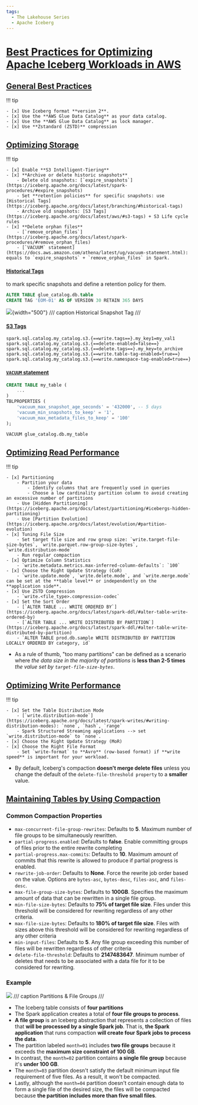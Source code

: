 ```yaml
---
tags:
  - The Lakehouse Series
  - Apache Iceberg
---
```

# [Best Practices for Optimizing Apache Iceberg Workloads in AWS](https://docs.aws.amazon.com/prescriptive-guidance/latest/apache-iceberg-on-aws/best-practices.html)

## [General Best Practices](https://docs.aws.amazon.com/prescriptive-guidance/latest/apache-iceberg-on-aws/best-practices-general.html)

!!! tip

    - [x] Use Iceberg format **version 2**.
    - [x] Use the **AWS Glue Data Catalog** as your data catalog.
    - [x] Use the **AWS Glue Data Catalog** as lock manager.
    - [x] Use **Zstandard (ZSTD)** compression

## [Optimizing Storage](https://docs.aws.amazon.com/prescriptive-guidance/latest/apache-iceberg-on-aws/best-practices-storage.html)

!!! tip

    - [x] Enable **S3 Intelligent-Tiering**
    - [x] **Archive or delete historic snapshots**
        - Delete old snapshots: [`expire_snapshots`](https://iceberg.apache.org/docs/latest/spark-procedures/#expire_snapshots)
        - Set **retention policies** for specific snapshots: use [Historical Tags](https://iceberg.apache.org/docs/latest/branching/#historical-tags)
        - Archive old snapshots: [S3 Tags](https://iceberg.apache.org/docs/latest/aws/#s3-tags) + S3 Life cycle rules
    - [x] **Delete orphan files**
        - [`remove_orphan_files`](https://iceberg.apache.org/docs/latest/spark-procedures/#remove_orphan_files)
        - [`VACUUM` statement](https://docs.aws.amazon.com/athena/latest/ug/vacuum-statement.html): equals to `expire_snapshots` + `remove_orphan_files` in Spark.


#### [Historical Tags](https://iceberg.apache.org/docs/latest/branching/#historical-tags)

to mark specific snapshots and define a retention policy for them.

```sql
ALTER TABLE glue_catalog.db.table
CREATE TAG 'EOM-01' AS OF VERSION 30 RETAIN 365 DAYS
```

![](https://iceberg.apache.org/docs/latest/assets/images/historical-snapshot-tag.png){width="500"}
/// caption
Historical Snapshot Tag
///

#### [S3 Tags](https://iceberg.apache.org/docs/latest/aws/#s3-tags)

```
spark.sql.catalog.my_catalog.s3.{==write.tags==}.my_key1=my_val1
spark.sql.catalog.my_catalog.s3.{==delete-enabled=false==}
spark.sql.catalog.my_catalog.s3.{==delete.tags==}.my_key=to_archive
spark.sql.catalog.my_catalog.s3.{==write.table-tag-enabled=true==}
spark.sql.catalog.my_catalog.s3.{==write.namespace-tag-enabled=true==}
```

#### [`VACUUM` statement](https://docs.aws.amazon.com/athena/latest/ug/vacuum-statement.html)

```sql
CREATE TABLE my_table (
    ...
)
TBLPROPERTIES (
    'vacuum_max_snapshot_age_seconds' = '432000', -- 5 days
    'vacuum_min_snapshots_to_keep' = '1',
    'vacuum_max_metadata_files_to_keep' = '100'
);
```

```sql
VACUUM glue_catalog.db.my_table
```

## [Optimizing Read Performance](https://docs.aws.amazon.com/prescriptive-guidance/latest/apache-iceberg-on-aws/best-practices-read.html)

!!! tip

    - [x] Partitioning
        - Partition your data
            - Identify columns that are frequently used in queries
            - Choose a low cardinality partition column to avoid creating an excessive number of partitions
        - Use [Hidden Partitioning](https://iceberg.apache.org/docs/latest/partitioning/#icebergs-hidden-partitioning)
        - Use [Partition Evolution](https://iceberg.apache.org/docs/latest/evolution/#partition-evolution)
    - [x] Tuning File Size
        - Set target file size and row group size: `write.target-file-size-bytes`, `write.parquet.row-group-size-bytes`, `write.distribution-mode`
        - Run regular compaction
    - [x] Optimize Column Statistics
        - `write.metadata.metrics.max-inferred-column-defaults`: `100`
    - [x] Choose the Right Update Strategy (CoR)
        - `write.update.mode`, `write.delete.mode`, and `write.merge.mode` can be set at the **table level** or independently on the **application side**.
    - [x] Use ZSTD Compression
        - `write.<file_type>.compression-codec`
    - [x] Set the Sort Order
        - [`ALTER TABLE ... WRITE ORDERED BY`](https://iceberg.apache.org/docs/latest/spark-ddl/#alter-table-write-ordered-by)
        - [`ALTER TABLE ... WRITE DISTRIBUTED BY PARTITION`](https://iceberg.apache.org/docs/latest/spark-ddl/#alter-table-write-distributed-by-partition)
        - `ALTER TABLE prod.db.sample WRITE DISTRIBUTED BY PARTITION LOCALLY ORDERED BY category, id`


- As a rule of thumb, "too many partitions" can be defined as a scenario where *the data size in the majority of partitions* is **less than 2-5 times** *the value set by `target-file-size-bytes`*.

## [Optimizing Write Performance](https://docs.aws.amazon.com/prescriptive-guidance/latest/apache-iceberg-on-aws/best-practices-write.html)

!!! tip

    - [x] Set the Table Distribution Mode
        - [`write.distribution-mode`](https://iceberg.apache.org/docs/latest/spark-writes/#writing-distribution-modes): `none`, `hash`, `range`
        - Spark Structured Streaming applications --> set `write.distribution-mode` to `none`.
    - [x] Choose the Right Update Strategy (MoR)
    - [x] Choose the Right File Format
        - Set `write-format` to **Avro** (row-based format) if **write speed** is important for your workload.

- By default, Iceberg's compaction **doesn't merge delete files** unless you change the default of the `delete-file-threshold property` to a **smaller** value.

## [Maintaining Tables by Using Compaction](https://docs.aws.amazon.com/prescriptive-guidance/latest/apache-iceberg-on-aws/best-practices-compaction.html)

### Common Compaction Properties

- `max-concurrent-file-group-rewrites`: Defaults to **5**. Maximum number of file groups to be simultaneously rewritten.
- `partial-progress.enabled`: Defaults to **false**. Enable committing groups of files prior to the entire rewrite completing
- `partial-progress.max-commits`: Defaults to **10**. Maximum amount of commits that this rewrite is allowed to produce if partial progress is enabled.
- `rewrite-job-order`: Defaults to **None**. Force the rewrite job order based on the value. Options are `bytes-asc`, `bytes-desc`, `files-asc`, and `files-desc`.
- `max-file-group-size-bytes`: Defaults to **100GB**. Specifies the maximum amount of data that can be rewritten in a single file group.
- `min-file-size-bytes`: Defaults to **75% of target file size**. Files under this threshold will be considered for rewriting regardless of any other criteria.
- `max-file-size-bytes`: Defaults to **180% of target file size**. Files with sizes above this threshold will be considered for rewriting regardless of any other criteria
- `min-input-files`: Defaults to **5**. Any file group exceeding this number of files will be rewritten regardless of other criteria
- `delete-file-threshold`: Defaults to **2147483647**. Minimum number of deletes that needs to be associated with a data file for it to be considered for rewriting.

### Example

![](https://docs.aws.amazon.com/images/prescriptive-guidance/latest/apache-iceberg-on-aws/images/compaction.png)
/// caption
Partitions & File Groups
///

- The Iceberg table consists of **four partitions**
- The Spark application creates a total of **four file groups to process**.
- **A file group** is an Iceberg abstraction that represents a collection of files that **will be processed by a single Spark job**. That is, **the Spark application** that runs compaction **will create four Spark jobs to process the data**.
- The partition labeled `month=01` includes **two file groups** because it exceeds the **maximum size constraint of 100 GB**.
- In contrast, the `month=02` partition contains **a single file group** because it's **under 100 GB**.
- The `month=03` partition doesn't satisfy the default minimum input file requirement of five files. As a result, it won't be compacted.
- Lastly, although the `month=04` partition doesn't contain enough data to form a single file of the desired size, the files will be compacted because **the partition includes more than five small files**.
